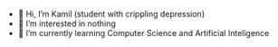 - 👋 Hi, I’m Kamil (student with crippling depression)
- 👀 I’m interested in nothing
- 🌱 I’m currently learning Computer Science and Artificial Inteligence

<!---
SermakK01/SermakK01 is a ✨ special ✨ repository because its `README.md` (this file) appears on your GitHub profile.
You can click the Preview link to take a look at your changes.
--->
